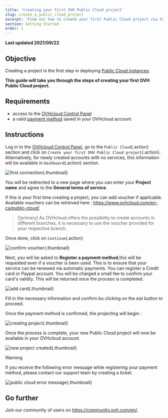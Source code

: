 ```yaml
---
title: 'Creating your first OVH Public Cloud project'
slug: create_a_public_cloud_project
excerpt: 'Find out how to create your first Public Cloud project via the OVHcloud Control Panel'
section: Getting Started
order: 1
---
```


**Last updated 2021/09/22**

## Objective

Creating a project is the first step in deploying [Public Cloud instances](https://www.ovhcloud.com/en-ca/public-cloud/).
 
**This guide will take you through the steps of creating your first OVH Public Cloud project.**

## Requirements

- access to the [OVHcloud Control Panel](https://ca.ovh.com/auth/?action=gotomanager&from=https://www.ovh.com/ca/en/&ovhSubsidiary=ca)
- a valid [payment method](../../billing/manage-payment-methods/) saved in your OVHcloud account

## Instructions

Log in to the [OVHcloud Control Panel](https://ca.ovh.com/auth/?action=gotomanager&from=https://www.ovh.com/ca/en/&ovhSubsidiary=ca), go to the `Public Cloud`{.action} section and click on `Create your first OVH Public Cloud project`{.action}. Alternatively, for newly created accounts with no services, this information will be available in `Dashboard`{.action} section.

![first connection](firstconnection.png){.thumbnail}

You will be redirected to a new page where you can enter your **Project name** and agree to the **General terms of service**. 

If this is your first time creating a project, you can add voucher if applicable. Available vouchers can be retreived here : https://www.ovhcloud.com/en-ca/public-cloud/

> [!primary]
> As OVHcloud offers the possibility to create accounts in different branches, it is necessary to use the voucher provided for your respective branch.
>

Once done, click on `Continue`{.action}

![confirm voucher](confirmvoucher.png){.thumbnail}

Next, you will be asked to **Register a payment method**,this will be requested even if a voucher is been used. This is to ensure that your service can be renewed via automatic payments. You can register a Credit card or Paypal account. You will be charged a small fee to confirm your card's validty. This will be returned once the process is completed.

![add card](addcard.png){.thumbnail}

Fill in the necessary information and confirm bu clicking on the `Add` button to proceed.

Once the payment method is confirmed, the projecting will begin :

![creating project](creatingproject.png){.thumbnail}

Once the process is complete, your new Public Cloud project will now be available in your OVHcloud account.

![new project created](newprojectcreated.png){.thumbnail}

> [!warning]
> If you receive the following error message while registering your payment method, please contact our support team by creating a ticket.
> 

![public cloud error message](publicclouddenymessage.png){.thumbnail}

## Go further

Join our community of users on <https://community.ovh.com/en/>.